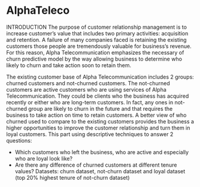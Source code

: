 # AlphaTeleco
INTRODUCTION
The purpose of customer relationship management is to increase customer’s value that includes two primary activities: acquisition and retention. A failure of many companies faced is retaining the existing customers those people are tremendously valuable for business’s revenue. For this reason, Alpha Telecommunication emphasizes the necessary of churn predictive model by the way allowing business to determine who likely to churn and take action soon to retain them.

The existing customer base of Alpha Telecommunication includes 2 groups: churned customers and not-churned customers. The not-churned customers are active customers who are using services of Alpha Telecommunication. They could be clients who the business has acquired recently or either who are long-term customers. In fact, any ones in not-churned group are likely to churn in the future and that requires the business to take action on time to retain customers. A better view of who churned used to compare to the existing customers provides the business a higher opportunities to improve the customer relationship and turn them in loyal customers.
This part using descriptive techniques to answer 2 questions:
-	Which customers who left the business, who are active and especially who are loyal look like? 
-	Are there any difference of churned customers at different tenure values?
Datasets: churn dataset, not-churn dataset and loyal dataset (top 20% highest tenure of not-churn dataset)
